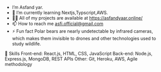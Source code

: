 
- I’m Asfand yar.
- 🌱 I’m currently learning Nextjs,Typscript,AWS.
- 👨‍💻 All of my projects are available at https://asfandyaar.online/
- 📫 How to reach me asfi.official@gmail.com
- ⚡ Fun fact Polar bears are nearly undetectable by infrared cameras, which makes them invisible to drones and other technologies used to study wildlife.

🌟 Skills
Front-end: React.js, HTML, CSS, JavaScript
Back-end: Node.js, Express.js, MongoDB, REST APIs
Other: Git, Heroku, AWS, Agile methodology

<!--
**Asfandyaar2/Asfandyaar2** is a ✨ _special_ ✨ repository because its `README.md` (this file) appears on your GitHub profile.

Here are some ideas to get you started:


- 🌱 I’m currently learning ...
- 👯 I’m looking to collaborate on ...
- 🤔 I’m looking for help with ...
- 💬 Ask me about ...
- 📫 How to reach me: ...
- 😄 Pronouns: ...
- ⚡ Fun fact 
-->
